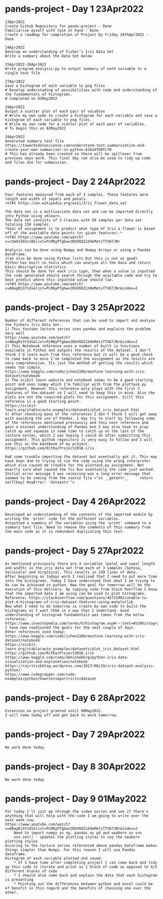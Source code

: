 # pands-project - Day 1 23Apr2022
    23Apr2022
    Create Github Repository for pands-project - Done
    Familiarise myself with task at hand - Done
    Create a roadmap for completion of Project by Friday 29thApr2022 - Done

    24Apr2022
    Develop an understanding of Fisher's Iris Data Set
    Write a summary about the Data Set below

    25Apr2022-26Apr2022
    Write program analysis.py to output summary of each variable to a single text file

    27Apr2022
    Save a histogram of each variable to png files
    # Develop understading of possibilities with code and understanding of the fundamentals of histograms.
    # Completed on 01May2022

    28Apr2022
    Output a scatter plot of each pair of vaiables
    # Write my own code to create a histogram for each variable and save a histogram of each variable to png files.
    # Write my own code for a scatter plot of each pair of variables.
    # To begin this on 02May2022

    29Apr2022
    Generated summary text file
    https://towardsdatascience.com/understand-text-summarization-and-create-your-own-summarizer-in-python-b26a9f09fc70
    # This has already been created so there will be spillover from previous days work. This final day can also be used to tidy up code and files due for submission.

# pands-project - Day 2 24Apr2022
    Four features measured from each of 3 samples. These features were length and width of sepals and petals.
    ref#1 https://en.wikipedia.org/wiki/Iris_flower_data_set

    The data set is a multivariate data set and can be imported directly into Python using sklearn.
    The data set consists of 3 Classes with 50 samples per data set totaling 150 samples.
    *Goal of assignment is to predict what type of Iris a flower is based off of the available data points (or given features).*
    ref#2 https://www.youtube.com/watch?v=rdaG53khzv0&list=PLMAyPTgGwv2DUV6DZib9eMetsTTX87JNr

    Analysis can be done using Numpy and Numpy Arrays or using a Pandas DataFrame.
    (Can also be done using Python lists but this is not as good)
    Python has built in tools which can analyse all the data and return basic descriptive statistics.
    This should be done for each iris type, then when a value is inputted the code generated should search through the available code and try to best predict where this inputted value should lie.
    ref#3 https://www.youtube.com/watch?v=6BagRiSY1ds&list=PLMAyPTgGwv2DUV6DZib9eMetsTTX87JNr&index=2

# pands-project - Day 3 25Apr2022
    Number of different references that can be used to import and analyse the Fishers Iris Data Set.
    1) This Youtube lecture series uses pandas and explains the problem very well
    https://www.youtube.com/watch?v=6BagRiSY1ds&list=PLMAyPTgGwv2DUV6DZib9eMetsTTX87JNr&index=2
    2) This Notebook reference uses a number of built in functions available in Python and outputs the results of the dataset. I don't think I'd learn much from this reference but it will be a good check to come back to once I've completed the assignment as the results are very comprehensive. Its just the method of getting the results which seems too simple.
    https://www.kaggle.com/code/jchen2186/machine-learning-with-iris-dataset/notebook
    3) The scikit learn website and notebook seems to be a good starting point and uses numpy which I'm familiar with from the plottask.py assignment. However this reference only plays with the first 2 features of the dataset so I will need to keep this in mind. Also the plots are not the required plots for this assignment. Still this reference is a good starting point.
    https://scikit-learn.org/stable/auto_examples/datasets/plot_iris_dataset.html
    4) After checking many of the references I don't think I will get away with avoiding the use of Pandas. I may try to start by following some of the references mentioned previously and this next reference and gain a minimal understanding of Pandas but I may also have to play catch up and squeeze in some time to catch up on the last of the lecture series, which I was hoping I could do after submitting this assignment. This github repository is very easy to follow and I will use this as the backbone of my project.
    https://github.com/RitRa/Project2018-iris

    Had some trouble importing the dataset but eventually got it. This may have been due to trying to run the code using the wrong interpreter which also caused me trouble for the plottask.py assignment. Not exactly sure what caused the fix but eventually the code just worked. Initial error message I was receiving was a long error message that seemed to be coming from the source file <"in __getattr__     return self[key] KeyError: 'datasets'">

# pands-project - Day 4 26Apr2022
    Developed an understanding of the contents of the imported module by writing the 'print' code for the different variables.
    Outputted a summary of the variables using the 'print' command to a summary text file. Need to remove the comments of this summary from the main code as it is redundant duplicating this text.

# pands-project - Day 5 27Apr2022
    As mentioned previously there are 4 variables (petal and sepal length and width) in the iris data set from each of 3 samples (Setosa, Versicolor and Virginica). This results in 150 lines of data.
    After beginning on todays work I realised that I need to put more time into the histograms. Today I have understood that what I am trying to do can be achieved in python. Now the goal for tomorrow will be the execution of this delivery. By copying code from Stack Overflow I know that the imported data I am using can be used to plot histograms. Reference: https://stackoverflow.com/questions/45721083/unable-to-plot-4-histograms-of-iris-dataset-features-using-matplotlib
    Now what I need to do tomorrow is create my own code to build the histograms as I want them in a way that I undertand. Good understanding of histogram fundamentals was taken from the below reference: https://www.investopedia.com/terms/h/histogram.asp#:~:text=A%20histogram%20is%20a%20graphical,into%20logical%20ranges%20or%20bins.
    I have now readjusted the goals for the next couple of days.
    Other references used today:
    https://www.kaggle.com/code/jchen2186/machine-learning-with-iris-dataset/notebook
    https://scikit-learn.org/stable/auto_examples/datasets/plot_iris_dataset.html
    https://github.com/RitRa/Project2018-iris
    https://www.kaggle.com/code/abhishekkrg/python-iris-data-visualization-and-explanation/notebook
    https://rajritvikblog.wordpress.com/2017/06/29/iris-dataset-analysis-python/
    https://www.codegrepper.com/code-examples/python/how+to+import+iris+dataset

# pands-project - Day 6 28Apr2022
    Extension on project granted until 08May2022.
    I will take today off and get back to work tomorrow.

# pands-project - Day 7 29Apr2022
    No work done today

# pands-project - Day 8 30Apr2022
    No work done today

# pands-project - Day 9 01May2022
    For today I'll just go through the video series and see if there's anything that will help with the code I am going to write over the next week now.
    https://www.youtube.com/watch?v=6BagRiSY1ds&list=PLMAyPTgGwv2DUV6DZib9eMetsTTX87JNr&index=2
        Need to import numpy as np, pandas as pd and seaborn as sns
        sns.set() - updates the plotting styles to use the seaborn plotting styles
    Accoring to the lecture series referenced above pandas Dataframe makes things simpler than Numpy. For this reason I will use Pandas dataframe.
    Histogram of each variable plotted and saved.
        * If I have time after completing project I can come back and tidy up this code to iterate and print in 1 block of code as opposed to 4/5 different blocks of code
        * I should also come back and explain the data that each histogram is presenting
        * Pointing out the differences between python and excel could be of benefit in this regard and the benefits of choosing one over the other.
